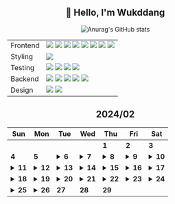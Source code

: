 <div align="center">

## 🙌 Hello, I'm Wukddang

![Anurag's GitHub stats](https://github-readme-stats.vercel.app/api?username=wukdddang&show_icons=true&theme=radical)

<table align="center">
    <!-- Row for Frontend Technologies -->
    <tr>
        <td>
          Frontend
        </td>
        <td>
            <img src="https://img.shields.io/badge/-HTML5-E34F26?logo=html5&logoColor=white&style=plastic" />
            <img src="https://img.shields.io/badge/-CSS3-1572B6?logo=css3&logoColor=white&style=plastic" />
            <img src="https://img.shields.io/badge/-JavaScript-F7DF1E?logo=javascript&logoColor=white&style=plastic" />
            <img src="https://img.shields.io/badge/-TypeScript-3178C6?logo=typescript&logoColor=white&style=plastic" />
            <img src="https://img.shields.io/badge/-React.JS-61DAFB?logo=react&logoColor=white&style=plastic" />
            <img src="https://img.shields.io/badge/-Leaflet.JS-199900?logo=leaflet&logoColor=white&style=plastic" />
            <img src="https://img.shields.io/badge/-Next.JS-000000?logo=next.js&logoColor=white&style=plastic" />
            <img src="https://img.shields.io/badge/-Three.JS-000000?logo=three.js&logoColor=white&style=plastic" />
        </td>
    </tr>
    <!-- Row for Testing Technologies -->
    <tr>
        <td>Styling</td>
        <td>
            <img src="https://img.shields.io/badge/-TailwindCSS-06B6D4?logo=tailwindcss&logoColor=white&style=plastic" />
        </td>
    </tr>
    <tr>
        <td>Testing</td>
        <td>
            <img src="https://img.shields.io/badge/-Jest-C21325?logo=jest&logoColor=white&style=plastic" />
            <img src="https://img.shields.io/badge/-Vitest-6E9F18?logo=vitest&logoColor=white&style=plastic" />
            <img src="https://img.shields.io/badge/-React Testing library-E33332?logo=testing-library&logoColor=white&style=plastic" />
            <img src="https://img.shields.io/badge/-Mock Service Worker-FF6A33?logo=mock service worker&logoColor=white&style=plastic" />
        </td>
    </tr>
    <!-- Row for Backend Technologies -->
    <tr>
        <td>Backend</td>
        <td>
            <img src="https://img.shields.io/badge/-Node.JS-339933?logo=node.js&logoColor=white&style=plastic" />
            <img src="https://img.shields.io/badge/-Express.JS-000000?logo=express&logoColor=white&style=plastic" />
            <img src="https://img.shields.io/badge/-MongoDB-47A248.svg?logo=mongodb&logoColor=white&style=plastic" />
            <img src="https://img.shields.io/badge/-Mongoose-880000?logo=mongoose&logoColor=white&style=plastic" />
            <img src="https://img.shields.io/badge/-Docker-2496ED?logo=docker&logoColor=white&style=plastic" />
        </td>
    </tr>
    <!-- Row for Styling Technologies -->
    <tr>
        <td>Design</td>
        <td>
            <img src="https://img.shields.io/badge/-Figma-F24E1E?logo=figma&logoColor=white&style=plastic" />
            <img src="https://img.shields.io/badge/-Storybook-FF4785?logo=storybook&logoColor=white&style=plastic" />
        </td>
    </tr>
</table>

<!--CALENDAR-START-->
## 2024/02

| Sun | Mon | Tue | Wed | Thu | Fri | Sat |
| --- | --- | --- | --- | --- | --- | --- |
|     |     |     |     | **1** | **2** | **3** |
| **4** | **5** | <details><summary>**6**</summary>SQLD: 서브 쿼리 / 그룹 함수 / 윈도우 함수 / DCL / PL-SQL</details> | <details><summary>**7**</summary>SQLD: 문제 풀이, 1~11</details> | <details><summary>**8**</summary>SQLD: 문제 풀이, 12~25</details> | <details><summary>**9**</summary>SQLD: SQL 자격검정 실전문제 / 1-1. 데이터 모델링의 이해 1~13</details> | <details><summary>**10**</summary>SQLD: SQL 자격검정 실전문제 / 1-2. 데이터 모델링의 이해 14~50 + 2-1. SQL 기본 1~12</details> |
| <details><summary>**11**</summary>SQLD: SQL 자격검정 실전문제 / 2-1. SQL 기본 13~40 / TS: Udemy 강의 챕터 1 완강 / React: 딥다이브 p.1-8</details> | <details><summary>**12**</summary>SQLD: SQL 자격검정 실전문제 / 2-1. SQL 기본 41~50 + 2-2. SQL 활용 51~62 / React: 딥다이브 p.9-14</details> | <details><summary>**13**</summary>SQLD: SQL 자격검정 실전문제 / 2-2. SQL 활용 63~73 / TS: Udemy 강의 챕터 3 완강 /React: 딥다이브 p.15-20</details> | <details><summary>**14**</summary>SQLD: SQL 자격검정 실전문제 / 2-2. SQL 활용 74~83 / React: 딥다이브 p.21-26</details> | <details><summary>**15**</summary>SQLD: SQL 자격검정 실전문제 / 2-2. SQL 활용 84~98 / MSA: Udemy 강의 5강 / React: 딥다이브 p.27-32</details> | <details><summary>**16**</summary>SQLD: SQL 자격검정 실전문제 / 2-3. SQL 관리 구문 99~112 / MSA: Udemy 강의 6강 / React: 딥다이브 p.33-38</details> | <details><summary>**17**</summary>SQLD: SQL 자격검정 실전문제 / 2-3. SQL 관리 구문 113~126 + 3-1. SQL 수행 구조 1~5 / React: 딥다이브 p.39-44</details> |
| <details><summary>**18**</summary>React: 딥다이브 p.45-50 / MSA: Udemy 강의 7-11강</details> | <details><summary>**19**</summary>SQLD: 1장 - 데이터 모델링의 이해 / React: 딥다이브 p.51-58 / MSA: Udemy 강의 12-17강 / Next.js: 공식문서 (패칭, 캐싱, 재검증)</details> | <details><summary>**20**</summary>SQLD: 1장 - 데이터 모델링의 이해 / React: 딥다이브 p.59-66 / MSA: Udemy 강의 18-22강 / BE: 백엔드 30일 완성 p.1-3</details> | <details><summary>**21**</summary>React: 딥다이브 p.67-69 / BE: 백엔드 30일 완성 p.4-12</details> | <details><summary>**22**</summary>React: 딥다이브 p.70-73 / BE: 백엔드 30일 완성 p.13-18 / WEB3-101: 1강</details> | <details><summary>**23**</summary>React: 딥다이브 p.74-75 / BE: 백엔드 30일 완성 p.19-23 / 패캠 MFA: 1강</details> | <details><summary>**24**</summary>React: 딥다이브 p.76-78 / BE: 백엔드 30일 완성 p.24-27</details> |
| <details><summary>**25**</summary>React: 딥다이브 p.79-82 / BE: 백엔드 30일 완성 p.28-29</details> | <details><summary>**26**</summary>React: 딥다이브 p.83-88 / BE: 백엔드 30일 완성 p.30-34 / 패캠 MFA: 2-4강 / TS: Udemy 강의 챕터 4 완강 / Learn Blockchain freeCodeCamp: 45:00 / 31:54:31</details> | **27** | **28** | **29** |

<!--CALENDAR-END-->
